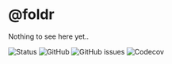 # @foldr

Nothing to see here yet..

![Status](https://travis-ci.org/CloudVessel/foldr.svg?branch=master)
![GitHub](https://img.shields.io/github/license/mashape/apistatus.svg)
![GitHub issues](https://img.shields.io/github/issues-raw/CloudVessel/foldr.svg)
![Codecov](https://img.shields.io/codecov/c/github/CloudVessel/foldr.svg)